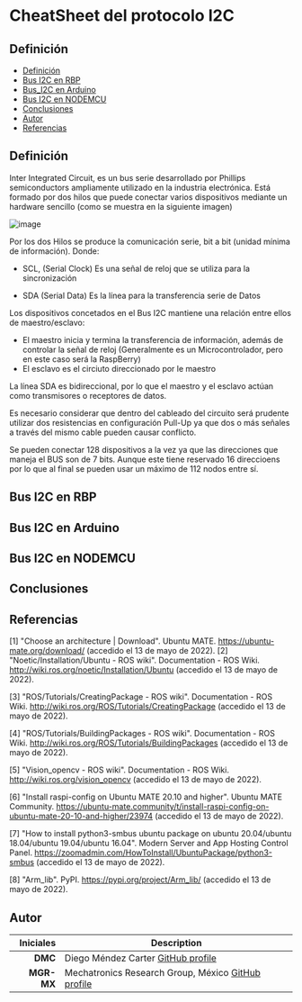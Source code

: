 # CheatSheet del protocolo I2C


## Definición

- [Definición](#definicion)
- [Bus I2C en RBP](#)
- [Bus_I2C en Arduino](#)
- [Bus I2C en NODEMCU](#)
- [Conclusiones](#conclusiones)
- [Autor](#autor)
- [Referencias](#referencias)

## Definición

Inter Integrated Circuit, es un bus serie desarrollado por Phillips semiconductors ampliamente utilizado en la industria electrónica. Está formado por dos hilos que puede conectar varios dispositivos mediante un hardware sencillo (como se muestra en la siguiente imagen) 

![image](https://user-images.githubusercontent.com/20031100/172984479-cdf5ca22-ab79-4b45-9e5f-5ffd2f11864d.png)

Por los dos Hilos se produce la comunicación serie, bit a bit (unidad mínima de información). 
Donde:

- SCL, (Serial Clock) Es una señal de reloj que se utiliza para la sincronización
    
- SDA (Serial Data) Es la línea para la transferencia serie de Datos 
    
    
Los dispositivos concetados en el Bus I2C mantiene una relación entre ellos de maestro/esclavo: 

- El maestro inicia y termina la transferencia de información, además de controlar la señal de reloj (Generalmente es un Microcontrolador, pero en este caso será la RaspBerry) 
- El esclavo es el circiuto direccionado por le maestro

La línea SDA es bidireccional, por lo que el maestro y el esclavo actúan como transmisores o receptores de datos.

Es necesario considerar que dentro del cableado del circuito será prudente utilizar dos resistencias en configuración Pull-Up ya que dos o más señales a través del mismo cable pueden causar conflicto.

Se pueden conectar 128 dispositivos a la vez ya que las direcciones que maneja el BUS son de 7 bits. Aunque este tiene reservado 16 direccioens por lo que al final se pueden usar un máximo de 112 nodos entre sí. 



## Bus I2C en RBP

## Bus I2C en Arduino

## Bus I2C en NODEMCU






## Conclusiones
 
## Referencias
<a id="1">[1]</a> "Choose an architecture | Download". Ubuntu MATE. https://ubuntu-mate.org/download/ (accedido el 13 de mayo de 2022).
<a id="2">[2]</a> "Noetic/Installation/Ubuntu - ROS wiki". Documentation - ROS Wiki. http://wiki.ros.org/noetic/Installation/Ubuntu (accedido el 13 de mayo de 2022).

<a id="3">[3]</a> "ROS/Tutorials/CreatingPackage - ROS wiki". Documentation - ROS Wiki. http://wiki.ros.org/ROS/Tutorials/CreatingPackage (accedido el 13 de mayo de 2022).

<a id="4">[4]</a> "ROS/Tutorials/BuildingPackages - ROS wiki". Documentation - ROS Wiki. http://wiki.ros.org/ROS/Tutorials/BuildingPackages (accedido el 13 de mayo de 2022).

<a id="5">[5]</a> "Vision_opencv - ROS wiki". Documentation - ROS Wiki. http://wiki.ros.org/vision_opencv (accedido el 13 de mayo de 2022).

<a id="6">[6]</a> "Install raspi-config on Ubuntu MATE 20.10 and higher". Ubuntu MATE Community. https://ubuntu-mate.community/t/install-raspi-config-on-ubuntu-mate-20-10-and-higher/23974 (accedido el 13 de mayo de 2022).

<a id="7">[7]</a> "How to install python3-smbus ubuntu package on ubuntu 20.04/ubuntu 18.04/ubuntu 19.04/ubuntu 16.04". Modern Server and App Hosting Control Panel. https://zoomadmin.com/HowToInstall/UbuntuPackage/python3-smbus (accedido el 13 de mayo de 2022).

<a id="8">[8]</a> "Arm_lib". PyPI. https://pypi.org/project/Arm_lib/ (accedido el 13 de mayo de 2022).
 
## Autor
| Iniciales  | Description |
| ----------:| ----------- |
| **DMC**  | Diego Méndez Carter [GitHub profile](https://github.com/Laos198) |
| **MGR-MX** | Mechatronics Research Group, México [GitHub profile](https://github.com/mrg-mx) |

